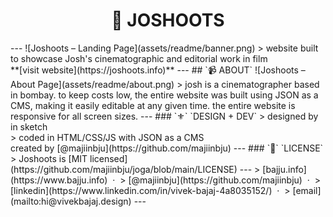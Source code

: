 <h1 align="center">📸 JOSHOOTS</h1>
---
![Joshoots – Landing Page](assets/readme/banner.png)
> website built to showcase Josh's cinematographic and editorial work in film<br>
**[visit website](https://joshoots.info)**
---
## `📹 ABOUT`
![Joshoots – About Page](assets/readme/about.png)
> josh is a cinematographer based in bombay. to keep costs low, the entire website was built using JSON as a CMS, making it easily editable at any given time. the entire website is responsive for all screen sizes.
---
### `⚜️` `DESIGN + DEV`
> designed by in sketch<br>
> coded in HTML/CSS/JS with JSON as a CMS<br>
created by [@majiinbju](https://github.com/majiinbju)
---
### `🪪` `LICENSE`
> Joshoots is [MIT licensed](https://github.com/majiinbju/joga/blob/main/LICENSE)
---
> [bajju.info](https://www.bajju.info) &nbsp;&middot;&nbsp;
> [@majiinbju](https://github.com/majiinbju) &nbsp;&middot;&nbsp;
> [linkedin](https://www.linkedin.com/in/vivek-bajaj-4a8035152/) &nbsp;&middot;&nbsp;
> [email](mailto:hi@vivekbajaj.design)
---
